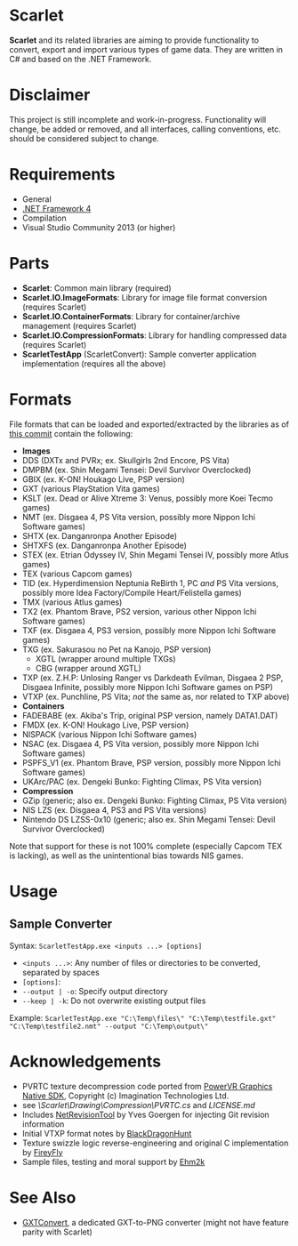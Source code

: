 Scarlet
=======
__Scarlet__ and its related libraries are aiming to provide functionality to convert, export and import various types of game data. They are written in C# and based on the .NET Framework.

Disclaimer
==========
This project is still incomplete and work-in-progress. Functionality will change, be added or removed, and all interfaces, calling conventions, etc. should be considered subject to change.

Requirements
============
* General
 * [.NET Framework 4](http://www.microsoft.com/en-US/download/details.aspx?id=17718)
* Compilation
 * Visual Studio Community 2013 (or higher)

Parts
=====
* __Scarlet__: Common main library (required)
* __Scarlet.IO.ImageFormats__: Library for image file format conversion (requires Scarlet)
* __Scarlet.IO.ContainerFormats__: Library for container/archive management (requires Scarlet)
* __Scarlet.IO.CompressionFormats__: Library for handling compressed data (requires Scarlet)
* __ScarletTestApp__ (ScarletConvert): Sample converter application implementation (requires all the above)

Formats
=======
File formats that can be loaded and exported/extracted by the libraries as of [this commit](https://github.com/xdanieldzd/Scarlet/tree/294ae4908a7010b89cb8aa39bd92bf7fb4bce620) contain the following:

* __Images__
 * DDS (DXTx and PVRx; ex. Skullgirls 2nd Encore, PS Vita)
 * DMPBM (ex. Shin Megami Tensei: Devil Survivor Overclocked)
 * GBIX (ex. K-ON! Houkago Live, PSP version)
 * GXT (various PlayStation Vita games)
 * KSLT (ex. Dead or Alive Xtreme 3: Venus, possibly more Koei Tecmo games)
 * NMT (ex. Disgaea 4, PS Vita version, possibly more Nippon Ichi Software games)
 * SHTX (ex. Danganronpa Another Episode)
 * SHTXFS (ex. Danganronpa Another Episode)
 * STEX (ex. Etrian Odyssey IV, Shin Megami Tensei IV, possibly more Atlus games)
 * TEX (various Capcom games)
 * TID (ex. Hyperdimension Neptunia ReBirth 1, PC _and_ PS Vita versions, possibly more Idea Factory/Compile Heart/Felistella games)
 * TMX (various Atlus games)
 * TX2 (ex. Phantom Brave, PS2 version, various other Nippon Ichi Software games)
 * TXF (ex. Disgaea 4, PS3 version, possibly more Nippon Ichi Software games)
 * TXG (ex. Sakurasou no Pet na Kanojo, PSP version)
   * XGTL (wrapper around multiple TXGs)
    * CBG (wrapper around XGTL)
 * TXP (ex. Z.H.P: Unlosing Ranger vs Darkdeath Evilman, Disgaea 2 PSP, Disgaea Infinite, possibly more Nippon Ichi Software games on PSP)
 * VTXP (ex. Punchline, PS Vita; _not_ the same as, nor related to TXP above)
* __Containers__
 * FADEBABE (ex. Akiba's Trip, original PSP version, namely DATA1.DAT)
 * FMDX (ex. K-ON! Houkago Live, PSP version)
 * NISPACK (various Nippon Ichi Software games)
 * NSAC (ex. Disgaea 4, PS Vita version, possibly more Nippon Ichi Software games)
 * PSPFS_V1 (ex. Phantom Brave, PSP version, possibly more Nippon Ichi Software games)
 * UKArc/PAC (ex. Dengeki Bunko: Fighting Climax, PS Vita version)
* __Compression__
 * GZip (generic; also ex. Dengeki Bunko: Fighting Climax, PS Vita version)
 * NIS LZS (ex. Disgaea 4, PS3 and PS Vita versions)
 * Nintendo DS LZSS-0x10 (generic; also ex. Shin Megami Tensei: Devil Survivor Overclocked)

Note that support for these is not 100% complete (especially Capcom TEX is lacking), as well as the unintentional bias towards NIS games.

Usage
=====
Sample Converter
----------------
Syntax: `ScarletTestApp.exe <inputs ...> [options]`
* `<inputs ...>`: Any number of files or directories to be converted, separated by spaces
* `[options]`:
 * `--output | -o`: Specify output directory
 * `--keep | -k`: Do not overwrite existing output files

Example: `ScarletTestApp.exe "C:\Temp\files\" "C:\Temp\testfile.gxt" "C:\Temp\testfile2.nmt" --output "C:\Temp\output\"`

Acknowledgements
================
* PVRTC texture decompression code ported from [PowerVR Graphics Native SDK](https://github.com/powervr-graphics/Native_SDK), Copyright (c) Imagination Technologies Ltd.
 * see *\Scarlet\Drawing\Compression\PVRTC.cs* and *LICENSE.md*
* Includes [NetRevisionTool](http://unclassified.software/apps/netrevisiontool) by Yves Goergen for injecting Git revision information
* Initial VTXP format notes by [BlackDragonHunt](https://github.com/BlackDragonHunt)
* Texture swizzle logic reverse-engineering and original C implementation by [FireyFly](https://github.com/FireyFly)
* Sample files, testing and moral support by [Ehm2k](https://twitter.com/Ehm2k)

See Also
========
* [GXTConvert](https://github.com/xdanieldzd/GXTConvert), a dedicated GXT-to-PNG converter (might not have feature parity with Scarlet)
